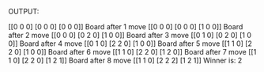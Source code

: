OUTPUT:

[[0 0 0]
 [0 0 0]
 [0 0 0]]
Board after 1 move
[[0 0 0]
 [0 0 0]
 [1 0 0]]
Board after 2 move
[[0 0 0]
 [0 2 0]
 [1 0 0]]
Board after 3 move
[[0 1 0]
 [0 2 0]
 [1 0 0]]
Board after 4 move
[[0 1 0]
 [2 2 0]
 [1 0 0]]
Board after 5 move
[[1 1 0]
 [2 2 0]
 [1 0 0]]
Board after 6 move
[[1 1 0]
 [2 2 0]
 [1 2 0]]
Board after 7 move
[[1 1 0]
 [2 2 0]
 [1 2 1]]
Board after 8 move
[[1 1 0]
 [2 2 2]
 [1 2 1]]
Winner is: 2
